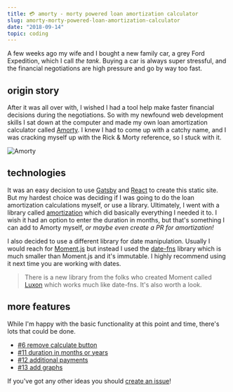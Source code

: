 ```yaml
---
title: 💳 amorty - morty powered loan amortization calculator
slug: amorty-morty-powered-loan-amortization-calculator
date: "2018-09-14"
topic: coding
---
```


A few weeks ago my wife and I bought a new family car, a grey Ford Expedition, which I call _the tank_. Buying a car is always super stressful, and the financial negotiations are high pressure and go by way too fast.

## origin story

After it was all over with, I wished I had a tool help make faster financial decisions during the negotiations. So with my newfound web development skills I sat down at the computer and made my own loan amortization calculator called [Amorty][amorty]. I knew I had to come up with a catchy name, and I was cracking myself up with the Rick & Morty reference, so I stuck with it.

![Amorty][amorty-image]

## technologies

It was an easy decision to use [Gatsby][gatsby] and [React][react] to create this static site. But my hardest choice was deciding if I was going to do the loan amortization calculations myself, or use a library. Ultimately, I went with a library called [amortization][amortization] which did basically everything I needed it to. I wish it had an option to enter the duration in months, but that's something I can add to Amorty myself, _or maybe even create a PR for amortization!_

I also decided to use a different library for date manipulation. Usually I would reach for [Moment.js][moment] but instead I used the [date-fns][date-fns] library which is much smaller than Moment.js and it's immutable. I highly recommend using it next time you are working with dates.

> There is a new library from the folks who created Moment called [Luxon][luxon] which works much like date-fns. It's also worth a look.

## more features

While I'm happy with the basic functionality at this point and time, there's lots that could be done.

-   [#6 remove calculate button][issue-6]
-   [#11 duration in months or years][issue-11]
-   [#12 additional payments][issue-12]
-   [#13 add graphs][issue-13]

If you've got any other ideas you should [create an issue][issues]!

[amorty]: https://amorty.netlify.com/
[amorty-image]: https://res.cloudinary.com/bradgarropy/image/upload/f_auto,q_auto/bradgarropy.com/posts/amorty.png
[gatsby]: https://www.gatsbyjs.org/
[react]: https://reactjs.org/
[amortization]: https://github.com/eithanshavit/amortization
[moment]: http://momentjs.com/
[date-fns]: https://date-fns.org/
[luxon]: https://moment.github.io/luxon/
[issue-6]: https://github.com/bradgarropy/amorty/issues/6
[issue-11]: https://github.com/bradgarropy/amorty/issues/11
[issue-12]: https://github.com/bradgarropy/amorty/issues/12
[issue-13]: https://github.com/bradgarropy/amorty/issues/13
[issues]: https://github.com/bradgarropy/amorty/issues
